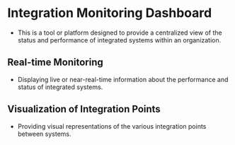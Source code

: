 # Integration Monitoring Dashboard
- This is a tool or platform designed to provide a centralized view of the status and performance of integrated systems within an organization.
## Real-time Monitoring 
- Displaying live or near-real-time information about the performance and status of integrated systems.
## Visualization of Integration Points 
- Providing visual representations of the various integration points between systems.
